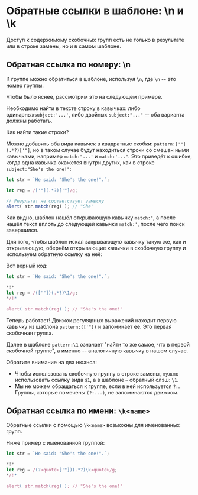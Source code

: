 # Обратные ссылки в шаблоне: \n и \k

Доступ к содержимому скобочных групп есть не только в результате или в строке замены, но и в самом шаблоне.

## Обратная ссылка по номеру: \n

К группе можно обратиться в шаблоне, используя `\n`, где `\n` -- это номер группы.

Чтобы было яснее, рассмотрим это на следующем примере.

Необходимо найти в тексте строку в кавычках: либо одинарных`subject:'...'`, либо двойных `subject:"..."` -- оба варианта должны работать.

Как найти такие строки?

Можно добавить оба вида кавычек в квадратные скобки: `pattern:['"](.*?)['"]`, но в таком случае будут находиться строки со смешан ными кавычками, например `match:"...'` и `match:'..."`. Это приведёт к ошибке, когда одна кавычка окажется внутри других, как в строке `subject:"She's the one!"`:


```js run
let str = `He said: "She's the one!".`;

let reg = /['"](.*?)['"]/g;

// Результат не соответствует замыслу
alert( str.match(reg) ); // "She'
```

Как видно, шаблон нашёл открывающую кавычку `match:"`, а после нашёл текст вплоть до следующей кавычки `match:'`, после чего поиск завершился.

Для того, чтобы шаблон искал закрывающую кавычку такую же, как и открывающую, обернём открывающие кавычки в скобочную группу и используем обратную ссылку на неё:

Вот верный код:

```js run
let str = `He said: "She's the one!".`;

*!*
let reg = /(['"])(.*?)\1/g;
*/!*

alert( str.match(reg) ); // "She's the one!"
```

Теперь работает! Движок регулярных выражений находит первую кавычку из шаблона `pattern:(['"])` и запоминает её. Это первая скобочная группа.

Далее в шаблоне `pattern:\1` означает "найти то же самое, что в первой скобочной группе", а именно -- аналогичную кавычку в нашем случае.

Обратите внимание на два нюанса:

- Чтобы использовать скобочную группу в строке замены, нужно использовать ссылку вида `$1`, а в шаблоне – обратный слэш: `\1`.
- Мы не можем обращаться к группе, если в ней используется `?:`. Группы, которые помечены `(?:...)`, не запоминаются движком.

## Обратная ссылка по имени: `\k<name>`

Обратные ссылки с помощью `\k<name>` возможны для именованных групп.

Ниже пример с именованной группой:

```js run
let str = `He said: "She's the one!".`;

*!*
let reg = /(?<quote>['"])(.*?)\k<quote>/g;
*/!*

alert( str.match(reg) ); // "She's the one!"
```
